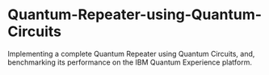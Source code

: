 # Quantum-Repeater-using-Quantum-Circuits
Implementing a complete Quantum Repeater using Quantum Circuits, and, benchmarking its performance on the IBM Quantum Experience platform.
